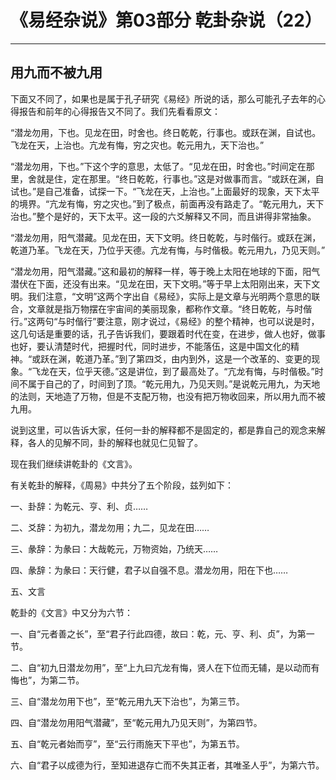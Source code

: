 # 《易经杂说》第03部分 乾卦杂说（22）

------

## 用九而不被九用

下面又不同了，如果也是属于孔子研究《易经》所说的话，那么可能孔子去年的心得报告和前年的心得报告又不同了。我们先看看原文：

“潜龙勿用，下也。见龙在田，时舍也。终日乾乾，行事也。或跃在渊，自试也。飞龙在天，上治也。亢龙有悔，穷之灾也。乾元用九，天下治也。”

“潜龙勿用，下也。”下这个字的意思，太低了。“见龙在田，时舍也。”时间定在那里，舍就是住，定在那里。“终日乾乾，行事也。”这是对做事而言。“或跃在渊，自试也。”是自己准备，试探一下。“飞龙在天，上治也。”上面最好的现象，天下太平的境界。“亢龙有悔，穷之灾也。”到了极点，前面再没有路走了。“乾元用九，天下治也。”整个是好的，天下太平。这一段的六爻解释又不同，而且讲得非常抽象。

“潜龙勿用，阳气潜藏。见龙在田，天下文明。终日乾乾，与时偕行。或跃在渊，乾道乃革。飞龙在天，乃位乎天德。亢龙有悔，与时偕极。乾元用九，乃见天则。”

“潜龙勿用，阳气潜藏。”这和最初的解释一样，等于晚上太阳在地球的下面，阳气潜伏在下面，还没有出来。“见龙在田，天下文明。”等于早上太阳刚出来，天下文明。我们注意，“文明”这两个字出自《易经》，实际上是文章与光明两个意思的联合，文章就是指万物摆在宇宙间的美丽现象，都称作文章。“终日乾乾，与时偕行。”这两句“与时偕行”要注意，刚才说过，《易经》的整个精神，也可以说是时，这几句话是重要的话，孔子告诉我们，要跟着时代在变，在进步，做人也好，做事也好，要认清楚时代，把握时代，同时进步，不能落伍，这是中国文化的精神。“或跃在渊，乾道乃革。”到了第四爻，由内到外，这是一个改革的、变更的现象。“飞龙在天，位乎天德。”这是讲位，到了最高处了。“亢龙有悔，与时偕极。”时间不属于自己的了，时间到了顶。“乾元用九，乃见天则。”是说乾元用九，为天地的法则，天地造了万物，但是不支配万物，也没有把万物收回来，所以用九而不被九用。

说到这里，可以告诉大家，任何一卦的解释都不是固定的，都是靠自己的观念来解释，各人的见解不同，卦的解释也就见仁见智了。

现在我们继续讲乾卦的《文言》。

有关乾卦的解释，《周易》中共分了五个阶段，兹列如下：

一、卦辞：为乾元、亨、利、贞……

二、爻辞：为初九，潜龙勿用；九二，见龙在田……

三、彖辞：为彖曰：大哉乾元，万物资始，乃统天……

四、彖辞：为彖曰：天行健，君子以自强不息。潜龙勿用，阳在下也……

五、文言

乾卦的《文言》中又分为六节：

一、自“元者善之长”，至“君子行此四德，故曰：乾，元、亨、利、贞”，为第一节。

二、自“初九日潜龙勿用”，至“上九曰亢龙有悔，贤人在下位而无辅，是以动而有悔也”，为第二节。

三、自“潜龙勿用下也”，至“乾元用九天下治也”，为第三节。

四、自“潜龙勿用阳气潜藏”，至“乾元用九乃见天则”，为第四节。

五、自“乾元者始而亨”，至“云行雨施天下平也”，为第五节。

六、自“君子以成德为行，至知进退存亡而不失其正者，其唯圣人乎”，为第六节。